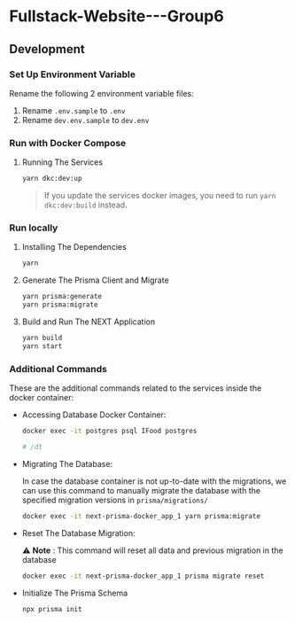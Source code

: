 # Fullstack-Website---Group6
## Development

### Set Up Environment Variable 

Rename the following 2 environment variable files:

1. Rename `.env.sample` to `.env`
2. Rename `dev.env.sample` to `dev.env`

### Run with Docker Compose

1. Running The Services

    ```bash
    yarn dkc:dev:up
    ```
    
    > If you update the services docker images, you need to run `yarn dkc:dev:build` instead.

### Run locally

1. Installing The Dependencies

    ```bash
    yarn
    ```

2. Generate The Prisma Client and Migrate 

    ```bash
    yarn prisma:generate 
    yarn prisma:migrate 
    ```


2. Build and Run The NEXT Application

    ```bash
    yarn build
    yarn start
    ```

### Additional Commands

These are the additional commands related to the services inside the docker container:

- Accessing Database Docker Container:

    ```bash
    docker exec -it postgres psql IFood postgres

    # /dt
    ```

- Migrating The Database:

    In case the database container is not up-to-date with the migrations, we can use this command to manually migrate the database with the specified migration versions in `prisma/migrations/`

    ```bash
    docker exec -it next-prisma-docker_app_1 yarn prisma:migrate
    ```

- Reset The Database Migration:

    :warning: **Note** : This command will reset all data and previous migration in the database

    ```bash
    docker exec -it next-prisma-docker_app_1 prisma migrate reset
    ```

- Initialize The Prisma Schema

    ```bash
    npx prisma init
    ```
